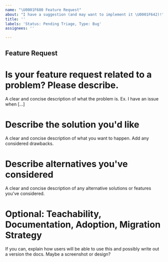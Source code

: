 ```yaml
---
name: "\U0001F680 Feature Request"
about: "I have a suggestion (and may want to implement it \U0001F642)!"
title: ''
labels: 'Status: Pending Triage, Type: Bug'
assignees: ''

---
```


## Feature Request

# Is your feature request related to a problem? Please describe.
A clear and concise description of what the problem is. Ex. I have an issue when [...]

# Describe the solution you'd like
A clear and concise description of what you want to happen. Add any considered drawbacks.

# Describe alternatives you've considered
A clear and concise description of any alternative solutions or features you've considered.

# Optional: Teachability, Documentation, Adoption, Migration Strategy
If you can, explain how users will be able to use this and possibly write out a version the docs.
Maybe a screenshot or design?
